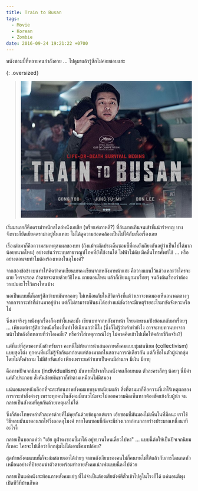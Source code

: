 ```yaml
---
title: Train to Busan
tags:
  - Movie
  - Korean
  - Zombie
date: 2016-09-24 19:21:22 +0700
---
```


หนังซอมบี้ที่หลายคนกำลังอวย ... ไปดูมาแล้วรู้สึกไม่ค่อยชอบแฮะ

{: .oversized}
> ![](/images/cover/train-to-busan.jpg)

เริ่มมาเลยก็คือดราม่าหนักสไตล์หนังเอเชีย (หรือแค่เกาหลี?) ที่ล้นมากเกินจนเข้าขั้นน่ารำคาญ บางจังหวะก็ยัดเยียดดราม่าอยู่นั่นแหละ ไม่ได้ดูความสอดคล้องเป็นไปได้กับเนื้อเรื่องเลย

เรื่องต่อมาก็คือความสมเหตุสมผลของบท (ถึงแม้จะตัดประเด็นซอมบี้ที่คนยังเถียงกันอยู่ว่าเป็นไปได้มากน้อยขนาดไหน) อย่างเช่นว่าระบบสาธารณูปโภคที่ยังใช้งานได้ ไฟฟ้าไม่ดับ มีคลื่นโทรศัพท์ใช้ ... หรืออย่างตอนจบทำไมต้องร้องเพลงในอุโมงค์?

จากสองข้อข้างบนทำให้คิดว่าคนเขียนบทคงเขียนจากหลังมาหน้าแฮะ คือวางแผนไว้แล้วแหละว่าใครจะตาย ใครจะรอด ถ้าตายจะตายด้วยวิธีไหน ตายตอนไหน แล้วก็เขียนผูกมาเรื่อยๆ จนถึงต้นเรื่องว่าต้องวางปมอะไรไว้ตรงไหนบ้าง

พอเป็นแบบนี้ก็เลยรู้สึกว่าบทมันหลอกๆ ไม่เหมือนกับในชีวิตจริงที่แม้ว่าเราจะพอมองเห็นอนาคตลางๆ จากการกระทำที่ผ่านมาอยู่บ้าง แต่ก็ไม่สามารถฟันธงได้อย่างแน่ชัดว่าจะมีเหตุร้ายอะไรมาขัดจังหวะหรือไม่

ซึ่งเอาจริงๆ หนังทุกเรื่องก็คงทำงี้แหละมั้ง เขียนบทจากหลังมาหน้า โรยเศษขนมปังย้อนกลับมาเรื่อยๆ ... เพียงแต่เรารู้สึกว่าหนังเรื่องอื่นทำได้เนียนกว่านี้ไง (ซึ่งก็ไม่รู้ว่าเค้าทำยังไง อาจจะทบทวนบทจากหน้าไปหลังอีกหลายทีว่าโอเคมั้ย? หรือว่าใส่เหตุการณ์โง่ๆ ไม่คาดคิดเข้าไปเพื่อให้คล้ายชีวิตจริง?)

แต่ที่แย่ที่สุดของหนังสำหรับเรา คงหนีไม่พ้นการนำเสนอภาพสังคมแบบชุมชนนิยม (collectivism) แบบสุดโต่ง ทุกคนที่แม้ไม่รู้จักกันมาก่อนแต่ต้องมาตกในสถานการณ์เดียวกัน แต่ก็เชื่อในตัวผู้นำกลุ่มโดยไม่ตั้งคำถาม ไม่มีข้อขัดแย้ง เพียงเพราะแค่ว่าเขาเป็นคนมีอำนาจ มีเงิน มีอายุ

คือภาพปัจเจกนิยม (individualism) มันหายไปจากในหนังจนเกือบหมด ตัวละครเล็กๆ น้อยๆ นี่มีค่าแค่ตัวประกอบ สั่งหันซ้ายหันขวาก็ทำตามเหมือนไม่มีสมอง

แน่นอนพอหนังเลือกที่จะสะท้อนภาพสังคมแบบชุมชนนิยมแล้ว สิ่งที่ตามมาก็คือความงี่เง่าไร้เหตุผลของการกระทำสิ่งต่างๆ เพราะทุกคนในสังคมมีแนวโน้มจะไม่ออกความคิดเห็นหากต้องขัดแย้งกับผู้นำ จนกลายเป็นสังคมที่คุยกันด้วยเหตุผลไม่ได้

ซึ่งก็ต้องโทษเหล่าตัวละครด้วยที่ไม่คุยกันด้วยข้อมูลแต่แรก เฮ้ยซอมบี้มันมองไม่เห็นในที่มืดนะ เราใช้วิธีหลบมันมาตอนรถไฟวิ่งลอดอุโมงค์ หากโดนซอมบี้กัดจะมีช่วงเวลาก่อนกลายร่างประมาณหนึ่งนาที อะไรงี้

กลายเป็นบอกแค่ว่า "เฮ้ย กูฝ่าดงซอมบี้มาได้ อยู่ขบวนไหนเดี๋ยวไปหา" ... แบบนี้ต่อให้เป็นปัจเจกนิยมก็เหอะ ใครจะไปเชื่อว่าอีกกลุ่มไม่ได้เอาเชื้อมาปล่อย?

สุดท้ายสังคมแบบนี้ก็จะล่มสลายเอาได้ง่ายๆ จากพลังเงียบของคนไม่กี่คนทนไม่ได้แล้วกับการโดนกดหัว เหมือนอย่างที่ป้ายอมฆ่าตัวตายพร้อมทำลายสังคมเน่าเฟะแบบนี้ลงไปด้วย

กลายเป็นแค่หนังสะท้อนภาพสังคมแย่ๆ ที่ไม่จำเป็นต้องเสียตังค์ตีตั๋วเข้าไปดูในโรงก็ได้ แค่นอนตีพุงเปิดทีวีที่บ้านก็พอ
